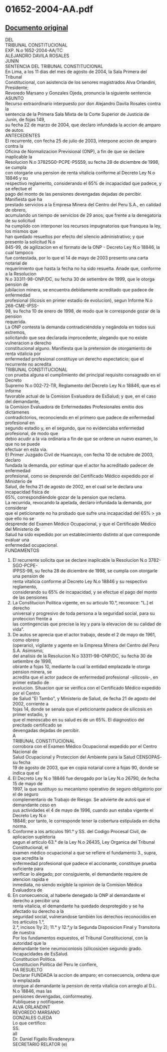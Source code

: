 
01652-2004-AA.pdf
=================
  
[Documento original](https://tc.gob.pe/jurisprudencia/2004/01652-2004-AA.pdf)  
---  
DEL  
TRIBUNAL CONSTITUCIONAL  
EXP. N.o 1652-2004-AA/TC  
ALEJANDRO DAVILA ROSALES  
JUNIN  
SENTENCIA DEL TRIBUNAL CONSTITUCIONAL  
En Lima, a los 11 dias del mes de agosto de 2004, la Sala Primera del Tribunal  
Constitucional, con asistencia de los senores magistrados Alva Orlandini, Presidente;  
Revoredo Marsano y Gonzales Ojeda, pronuncia la siguiente sentencia  
ASUNTO  
Recurso extraordinario interpuesto por don Alejandro Davila Rosales contra la  
sentencia de la Primera Sala Mixta de la Corte Superior de Justicia de Junin, de fojas 149,  
su fecha 22 de marzo de 2004, que declaro infundada la accion de amparo de autos.  
ANTECEDENTES  
El recurrente, con fecha 25 de julio de 2003, interpone accion de amparo contra la  
Oficina de Normalizacion Previsional (ONP), a fin de que se declare inaplicable la  
Resolucion N.o 37825G0-PCPE-P5S59, su fecha 28 de diciembre de 1998, se cumpla  
con otorgarle una pension de renta vitalicia conforme al Decreto Ley N.o 18846 y su  
respectivo reglamento, considerando el 65% de incapacidad que padece, y se efectue el  
pago del monto de las pensiones devengadas dejadas de percibir. Manifiesta que ha  
prestado servicios a la Empresa Minera del Centro del Peru S.A., en calidad de obrero,  
acumulando un tiempo de servicios de 29 anos; que frente a la denegatoria de su solicitud  
ha cumplido con interponer los recursos impugnatorios que franquea la ley, los mismos que  
han quedado resueltos por efecto del silencio administrativo; y que presento la solicitud N.o  
845-99, de agilizacion en el formato de la ONP - Decreto Ley N.o 18846, la cual tampoco  
fue contestada, por lo que el 14 de mayo de 2003 presento una carta notarial de  
requerimiento que hasta la fecha no ha sido resuelta. Anade que, conforme a la Resolucion  
N.o 33311-98-ONP/DC, su fecha 30 de setiembre de 1999, que le otorga pension de  
jubilacion minera, se encuentra debidamente acreditado que padece de enfermedad  
profesional (ilicosis en primer estadio de evolucion), segun Informe N.o 268-CME-IPSS-  
98, su fecha 10 de enero de 1998, de modo que le corresponde gozar de la pension  
requerida.  
La ONP contesta la demanda contradiciéndola y negândola en todos sus extremos,  
solicitando que sea declarada improcedente, alegando que no existe vulneracion a derecho  
constitucional alguno. Manifiesta que la pretension de otorgamiento de renta vitalicia por  
enfermedad profesional constituye un derecho espectaticio; que el recurrente no acredita  
TRIBUNAL CONSTITUCIONAL  
con prueba alguna el cumplimiento del principal requisito consagrado en el Decreto  
Supremo N.o 002-72-TR, Reglamento del Decreto Ley N.o 18846, que es el informe  
favorable actual de la Comision Evaluadora de EsSalud; y que, en el caso del demandante,  
la Comision Evaluadora de Enfermedades Profesionales emitio dos dictàmenes  
contradictorios, reconociendo en el primero que padece de enfermedad profesional en  
segundo estadio y, en el segundo, que no evidenciaba enfermedad profesional, de modo que  
debio acudir a la via ordinaria a fin de que se ordene un nuevo examen, lo que no se puede  
efectuar en esta via.  
El Primer Juzgado Civil de Huancayo, con fecha 10 de octubre de 2003, declaro  
fundada la demanda, por estimar que el actor ha acreditado padecer de enfermedad  
profesional, como se desprende del Certificado Médico expedido por el Ministerio de  
Salud, de fecha 21 de agosto de 2002, en el cual se le declara una incapacidad fisica de  
65%, correspondiéndole gozar de la pension que reclama.  
La recurrida, revocando la apelada, declaro infundada la demanda, por considerar  
que el peticionante no ha probado que sufre una incapacidad del 65% > ya que ello no se  
desprende del Examen Médico Ocupacional, y que el Certificado Médico del Ministerio de  
Salud ha sido expedido por un establecimiento distinto al que corresponde evaluar una  
enfermedad ocupacional.  
FUNDAMENTOS  
1. El recurrente solicita que se declare inaplicable la Resolucion N.o 3782-SGO-PCPE-  
IPPSS-98, su fecha 28 de diciembre de 1998, se cumpla con otorgarle una pension de  
renta vitalicia conforme al Decreto Ley N.o 18846 y su respectivo reglamento,  
considerando su 65% de incapacidad, y se efectue el pago del monto de las pensiones  
2. La Constitucion Politica vigente, en su articulo 10.°, reconoce: "L.] el derecho  
universal y progresivo de toda persona a la seguridad social, para su proteccion frente a  
las contingencias que precise la ley y para la elevacion de su calidad de vida".  
3. De autos se aprecia que el actor trabajo, desde el 2 de mayo de 1961, como obrero  
(operario), vigilante y agente en la Empresa Minera del Centro del Peru S.A. Asimismo,  
del analisis de la Resolucion N.o 33311-98-ONP/DC, su fecha 30 de setiembre de 1998,  
obrante a fojas 10, mediante la cual la entidad emplazada le otorga pension minera, se  
acredita que el actor padece de enfermedad profesional -silicosis-, en primer estadio de  
evolucion. Situacion que se verifica con el Certificado Médico expedido por el Centro  
de Salud "El Tambo", y Ministerio de Salud, de fecha 21 de agosto del 2002, corriente a  
fojas 14, donde se senala que el peticionante padece de silicosis en primer estadio, y  
que el menoscabo en su salud es de un 65%. El diagnostico del precitado certificado se  
devengadas dejadas de percibir.  
A  
TRIBUNAL CONSTITUCIONAL  
corrobora con el Examen Médico Ocupacional expedido por el Centro Nacional de  
Salud Ocupacional y Proteccion del Ambiente para la Salud CENSOPAS- su fecha  
19 de agosto de 2003, que en copia notarial corre a fojas 90, donde se indica que el  
4. El Decreto Ley N.o 18846 fue derogado por la Ley N.o 26790, de fecha 15 de mayo de  
1997, la que sustituyo su mecanismo operativo de seguro obligatorio por el de seguro  
complementario de Trabajo de Riesgo. Se advierte de autos que el demandante ceso en  
sus actividades el 4 de mayo de 1996, cuando aun estaba vigente el Decreto Ley N.o  
18846; por tanto, le corresponde tener la cobertura estipulada en dicha norma.  
5. Conforme a los articulos 191.° y SS. del Codigo Procesal Civil, de aplicacion supletoria  
segun el articulo 63.° de la Ley N.o 26435, Ley Organica del Tribunal Constitucional, el  
examen médico ocupacional a que se refiere el fundamento 3., supra, que acredita la  
enfermedad profesional que padece el accionante, constituye prueba suficiente para  
verificar lo alegado; por consiguiente, el demandante requiere de atencion rapida e  
inmediata, no siendo exigible la opinion de la Comision Médica Evaluadora de  
6. En consecuencia, al haberle denegado la ONP al demandante el derecho a percibir una  
renta vitalicia, el demandante ha quedado desprotegido y se ha afectado su derecho a la  
seguridad social, vulnerandose también los derechos reconocidos en los articulos 1.°,  
2.°, incisos 1)y 2); 11.° y 12.°,y la Segunda Disposicion Final y Transitoria de nuestra  
Por los fundamentos expuestos, el Tribunal Constitucional, con la autoridad que la  
demandante tiene neumoconiosis (silicosis)en segundo grado.  
Incapacidades de EsSalud.  
Constitucion Politica.  
Constitucion Politica del Peru le confiere,  
HA RESUELTO  
Declarar FUNDADA la accion de amparo; en consecuencia, ordena que la emplazada  
otorgue al demandante la pension de renta vitalicia con arreglo al D.L. N.o 18846, mas las  
pensiones devengadas, conformeatey.  
Publiquese y notifiquese.  
ALVA ORLANDINT  
REVOREDO MARSANO  
GONZALES OJEDA  
Lo que certifico:  
SS.  
all  
Dr. Daniel Figallo Rivadeneyra  
SECRETARIO RELATOR (e)